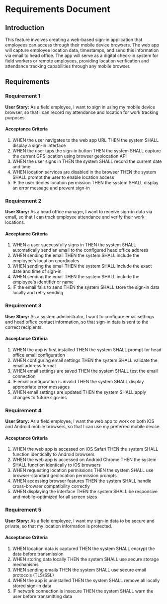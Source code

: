 # Requirements Document

## Introduction

This feature involves creating a web-based sign-in application that employees can access through their mobile device browsers. The web app will capture employee location data, timestamps, and send this information via email to head office. The app will serve as a digital check-in system for field workers or remote employees, providing location verification and attendance tracking capabilities through any mobile browser.

## Requirements

### Requirement 1

**User Story:** As a field employee, I want to sign in using my mobile device browser, so that I can record my attendance and location for work tracking purposes.

#### Acceptance Criteria

1. WHEN the user navigates to the web app URL THEN the system SHALL display a sign-in interface
2. WHEN the user taps the sign-in button THEN the system SHALL capture the current GPS location using browser geolocation API
3. WHEN the user signs in THEN the system SHALL record the current date and time
4. WHEN location services are disabled in the browser THEN the system SHALL prompt the user to enable location access
5. IF the user denies location permission THEN the system SHALL display an error message and prevent sign-in

### Requirement 2

**User Story:** As a head office manager, I want to receive sign-in data via email, so that I can track employee attendance and verify their work locations.

#### Acceptance Criteria

1. WHEN a user successfully signs in THEN the system SHALL automatically send an email to the configured head office address
2. WHEN sending the email THEN the system SHALL include the employee's location coordinates
3. WHEN sending the email THEN the system SHALL include the exact date and time of sign-in
4. WHEN sending the email THEN the system SHALL include the employee's identifier or name
5. IF the email fails to send THEN the system SHALL store the sign-in data locally and retry sending

### Requirement 3

**User Story:** As a system administrator, I want to configure email settings and head office contact information, so that sign-in data is sent to the correct recipients.

#### Acceptance Criteria

1. WHEN the app is first installed THEN the system SHALL prompt for head office email configuration
2. WHEN configuring email settings THEN the system SHALL validate the email address format
3. WHEN email settings are saved THEN the system SHALL test the email connection
4. IF email configuration is invalid THEN the system SHALL display appropriate error messages
5. WHEN email settings are updated THEN the system SHALL apply changes to future sign-ins

### Requirement 4

**User Story:** As a field employee, I want the web app to work on both iOS and Android mobile browsers, so that I can use my preferred mobile device.

#### Acceptance Criteria

1. WHEN the web app is accessed on iOS Safari THEN the system SHALL function identically to Android browsers
2. WHEN the web app is accessed on Android Chrome THEN the system SHALL function identically to iOS browsers
3. WHEN requesting location permissions THEN the system SHALL use browser-standard geolocation permission prompts
4. WHEN accessing browser features THEN the system SHALL handle cross-browser compatibility correctly
5. WHEN displaying the interface THEN the system SHALL be responsive and mobile-optimized for all screen sizes

### Requirement 5

**User Story:** As a field employee, I want my sign-in data to be secure and private, so that my location information is protected.

#### Acceptance Criteria

1. WHEN location data is captured THEN the system SHALL encrypt the data before transmission
2. WHEN storing data locally THEN the system SHALL use secure storage mechanisms
3. WHEN sending emails THEN the system SHALL use secure email protocols (TLS/SSL)
4. WHEN the app is uninstalled THEN the system SHALL remove all locally stored sign-in data
5. IF network connection is insecure THEN the system SHALL warn the user before transmitting data